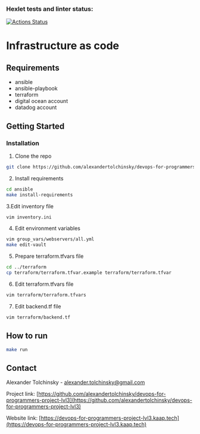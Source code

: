 ### Hexlet tests and linter status:
[![Actions Status](https://github.com/alexandertolchinsky/devops-for-programmers-project-lvl3/workflows/hexlet-check/badge.svg)](https://github.com/alexandertolchinsky/devops-for-programmers-project-lvl3/actions)

# Infrastructure as code
## Requirements
- ansible
- ansible-playbook
- terraform
- digital ocean account 
- datadog account

## Getting Started
### Installation
1. Clone the repo
```sh 
git clone https://github.com/alexandertolchinsky/devops-for-programmers-project-lvl3.git
```
2. Install requirements
```sh
cd ansible
make install-requirements
```
3.Edit inventory file
```sh
vim inventory.ini
```
4. Edit environment variables
```sh
vim group_vars/webservers/all.yml
make edit-vault                                             
```
5. Prepare terraform.tfvars file
```sh
cd ../terraform
cp terraform/terraform.tfvar.example terraform/terraform.tfvar
```
6. Edit terraform.tfvars file
```sh
vim terraform/terraform.tfvars
```
7. Edit backend.tf file
```sh
vim terraform/backend.tf
```
## How to run 
```sh 
make run
```

## Contact
Alexander Tolchinsky - alexander.tolchinsky@gmail.com

Project link: 
[https://github.com/alexandertolchinsky/devops-for-programmers-project-lvl3](https://github.com/alexandertolchinsky/devops-for-programmers-project-lvl3)

Website link:
[https://devops-for-programmers-project-lvl3.kaap.tech](https://devops-for-programmers-project-lvl3.kaap.tech)
